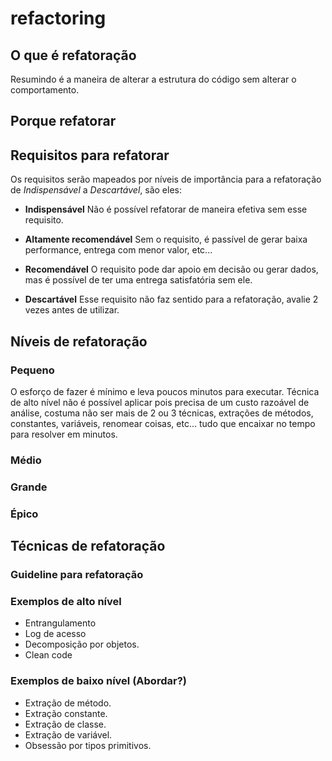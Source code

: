 # refactoring

## O que é refatoração

Resumindo é a maneira de alterar a estrutura do código sem alterar o comportamento.

## Porque refatorar

## Requisitos para refatorar

Os requisitos serão mapeados por níveis de importância para a refatoração de *Indispensável* a *Descartável*, são eles:

* **Indispensável**
Não é possível refatorar de maneira efetiva sem esse requisito.

* **Altamente recomendável**
Sem o requisito, é passível de gerar baixa performance, entrega com menor valor, etc...

* **Recomendável**
O requisito pode dar apoio em decisão ou gerar dados, mas é possível de ter uma entrega satisfatória sem ele.

* **Descartável**
Esse requisito não faz sentido para a refatoração, avalie 2 vezes antes de utilizar.

## Níveis de refatoração

### Pequeno

O esforço de fazer é mínimo e leva poucos minutos para executar. Técnica de alto nível não é possível aplicar pois precisa de um custo razoável de análise, costuma não ser mais de 2 ou 3 técnicas, extrações de métodos, constantes, variáveis, renomear coisas, etc... tudo que encaixar no tempo para resolver em minutos. 

### Médio

### Grande

### Épico

## Técnicas de refatoração

### Guideline para refatoração

### Exemplos de alto nível
* Entrangulamento
* Log de acesso
* Decomposição por objetos.
* Clean code

### Exemplos de baixo nível (Abordar?)
* Extração de método.
* Extração constante.
* Extração de classe.
* Extração de variável.
* Obsessão por tipos primitivos.
